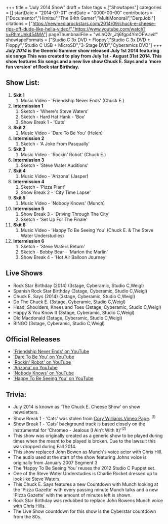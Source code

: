 +++
title = "July 2014 Show"
draft = false
tags = ["Showtapes"]
categories = []
startDate = "2014-07-01"
endDate = "0000-00-00"
contributors = ["Documentor","Himitsu","The 64th Gamer","MultiMonorail","DerpJobi"]
citations = ["https://newmediarockstars.com/2014/09/chuck-e-cheese-rips-off-dude-like-hella-video/","https://www.youtube.com/watch?v=RhmUnk454MA"]
pageThumbnailFile = "wLhQ2r_Jtj6fgp4YmOFV.avif"
showtapeFormats = ["Studio C 3x DVD + Floppy","Studio C 3x DVD + Floppy","Studio C USB + MicroSD","3-Stage DVD","Cyberamics DVD"]
+++
***July 2014* is the Generic Summer show released July 1st 2014 featuring six songs
This was created to play from July 1st - August 31st 2014. This show features Six songs and a new live show Chuck E. Says and a 'more fun version' of Rock star Birthday.**

## Show List:

1.  **Skit 1**
    1.  Music Video - 'Friendship Never Ends' (Chuck E.)
2.  **Intermission 1**
    1.  Sketch - 'Where's Steve Waters'
    2.  Sketch - Hard Hat Hank - 'Box'
    3.  Show Break 1 - 'Cats'
3.  **Skit 2**
    1.  Music Video - 'Dare To Be You' (Helen)
4.  **Intermission 2**
    1.  Sketch - 'A Joke From Pasqually'
5.  **Skit 3**
    1.  Music Video - 'Rockin' Robot' (Chuck E.)
6.  **Intermission 3**
    1.  Sketch - 'Steve Water Auditions'
7.  **Skit 4**
    1.  Music Video - 'Arizona' (Jasper)
8.  **Intermission 4**
    1.  Sketch - 'Pizza Plant'
    2.  Show Break 2 - 'City Time Lapse'
9.  **Skit 5**
    1.  Music Video - 'Nobody Knows' (Munch)
10. **Intermission 5**
    1.  Show Break 3 - 'Driving Through The City'
    2.  Sketch - 'Set Up For The Finale'
11. **Skit 6**
    1.  Music Video - 'Happy To Be Seeing You' (Chuck E. & The Steve Water Understudies)
12. **Intermission 6**
    1.  Sketch - 'Steve Waters Return'
    2.  Sketch - Bobby Bear - 'Marlon the Marlin'
    3.  Show Break 4 - 'Hot Air Balloon Journey'

## Live Shows

- Rock Star Birthday (2014) (3stage, Cyberamic, Studio C,Weigl)
- Spanish Rock Star Birthday (3stage, Cyberamic, Studio C,Weigl)
- Chuck E. Says (2014) (3stage, Cyberamic, Studio C,Weigl)
- Do The Chuck E. (3stage, Cyberamic, Studio C,Weigl)
- Head, Shoulders, Knees and Toes (3stage, Cyberamic, Studio C,Weigl)
- Happy & You Know It (3stage, Cyberamic, Studio C,Weigl)
- Old Macdonald (3stage, Cyberamic, Studio C,Weigl)
- BINGO (3stage, Cyberamic, Studio C,Weigl)

## Official Releases

- ['Friendship Never Ends' on YouTube](https://www.youtube.com/watch?v=yDf7J3M0YQc)
- ['Dare To Be You' on YouTube](https://www.youtube.com/watch?v=vek_B492nvE)
- ['Rockin' Robot' on YouTube](https://www.youtube.com/watch?v=2vhdbPPgoP0)
- ['Arizona' on YouTube](https://www.youtube.com/watch?v=6H-w55VeRs8)
- ['Nobody Knows' on YouTube](https://youtu.be/IXAnFlTVvj8?t=765)
- ['Happy To Be Seeing You' on YouTube](https://youtu.be/IXAnFlTVvj8?t=970)

## Trivia:

- July 2014 is known as 'The Chuck E. Cheese Show' on show newsletters.
- Show Break 1 - 'Cats' was stolen from [Cory Williams Vimeo Page](https://vimeo.com/11317509?embedded=true&source=vimeo_logo&owner=147991). <sup>(1)</sup>
- Show Break 1 - 'Cats' background track is based closely on the instrumental for 'Chromeo - Jealous (I Ain't With It)'<sup>(2)</sup>
- This show was originally created as a generic show to be played during times when the meant to be played is broken. Due to the lawsuit this was dropped during Fall 2014.
- This show replaced John Bowen as Munch's voice actor with Chris Hill.
- The audio used at the start of the show featuring Johns voice is originally from January 2007 Segment 3
- The 'Happy To Be Seeing You' reuses the 2012 Studio C Puppet set.
- One of the Steve Water Understudies is Charlie Rocket dressed up to look like Steve Waters.
- This Chuck E. Says features a new Countdown with Munch looking at the 'Pizza Gazette' with every passing minute Munch talks and a new 'Pizza Gazette' with the amount of minutes left is shown.
- Rock Star Birthday was redubbed to replace John Bowens Munch voice with Chris Hills.
- The Live Show countdown for this show is the Cyberstar countdown from the 80s.
